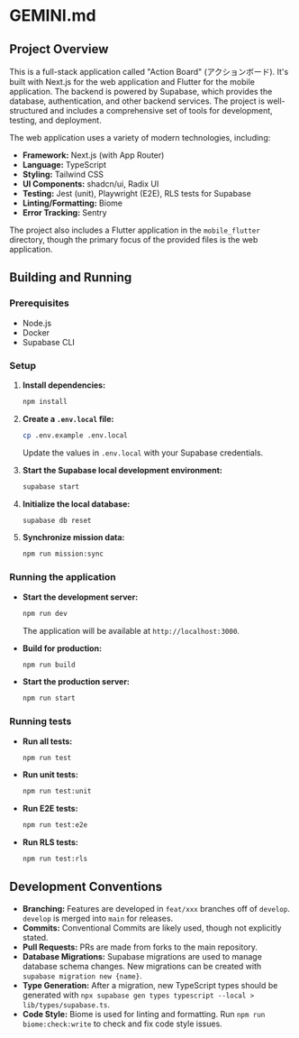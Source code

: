 # GEMINI.md

## Project Overview

This is a full-stack application called "Action Board" (アクションボード). It's built with Next.js for the web application and Flutter for the mobile application. The backend is powered by Supabase, which provides the database, authentication, and other backend services. The project is well-structured and includes a comprehensive set of tools for development, testing, and deployment.

The web application uses a variety of modern technologies, including:

*   **Framework:** Next.js (with App Router)
*   **Language:** TypeScript
*   **Styling:** Tailwind CSS
*   **UI Components:** shadcn/ui, Radix UI
*   **Testing:** Jest (unit), Playwright (E2E), RLS tests for Supabase
*   **Linting/Formatting:** Biome
*   **Error Tracking:** Sentry

The project also includes a Flutter application in the `mobile_flutter` directory, though the primary focus of the provided files is the web application.

## Building and Running

### Prerequisites

*   Node.js
*   Docker
*   Supabase CLI

### Setup

1.  **Install dependencies:**
    ```bash
    npm install
    ```

2.  **Create a `.env.local` file:**
    ```bash
    cp .env.example .env.local
    ```
    Update the values in `.env.local` with your Supabase credentials.

3.  **Start the Supabase local development environment:**
    ```bash
    supabase start
    ```

4.  **Initialize the local database:**
    ```bash
    supabase db reset
    ```

5.  **Synchronize mission data:**
    ```bash
    npm run mission:sync
    ```

### Running the application

*   **Start the development server:**
    ```bash
    npm run dev
    ```
    The application will be available at `http://localhost:3000`.

*   **Build for production:**
    ```bash
    npm run build
    ```

*   **Start the production server:**
    ```bash
    npm run start
    ```

### Running tests

*   **Run all tests:**
    ```bash
    npm run test
    ```

*   **Run unit tests:**
    ```bash
    npm run test:unit
    ```

*   **Run E2E tests:**
    ```bash
    npm run test:e2e
    ```

*   **Run RLS tests:**
    ```bash
    npm run test:rls
    ```

## Development Conventions

*   **Branching:** Features are developed in `feat/xxx` branches off of `develop`. `develop` is merged into `main` for releases.
*   **Commits:** Conventional Commits are likely used, though not explicitly stated.
*   **Pull Requests:** PRs are made from forks to the main repository.
*   **Database Migrations:** Supabase migrations are used to manage database schema changes. New migrations can be created with `supabase migration new {name}`.
*   **Type Generation:** After a migration, new TypeScript types should be generated with `npx supabase gen types typescript --local > lib/types/supabase.ts`.
*   **Code Style:** Biome is used for linting and formatting. Run `npm run biome:check:write` to check and fix code style issues.
